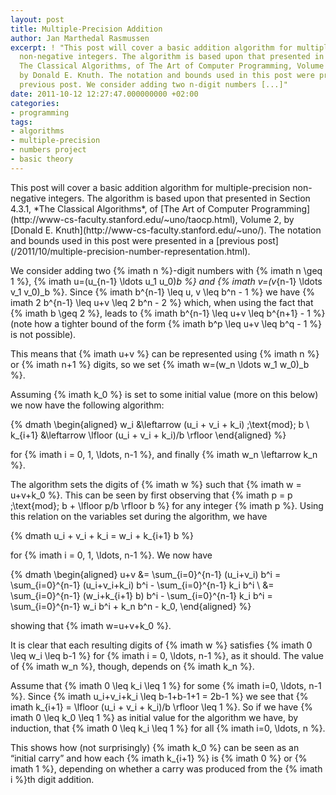 ```yaml
---
layout: post
title: Multiple-Precision Addition
author: Jan Marthedal Rasmussen
excerpt: ! "This post will cover a basic addition algorithm for multiple-precision
  non-negative integers. The algorithm is based upon that presented in Section 4.3.1,
  The Classical Algorithms, of The Art of Computer Programming, Volume 2,
  by Donald E. Knuth. The notation and bounds used in this post were presented in a
  previous post. We consider adding two n-digit numbers [...]"
date: 2011-10-12 12:27:47.000000000 +02:00
categories:
- programming
tags:
- algorithms
- multiple-precision
- numbers project
- basic theory
---
```

<div class="pull-right"><a href="{% amazon taocp2 %}"><img src="{% bookcover taocp2 %}" alt=""></a></div>
This post will cover a basic addition algorithm for multiple-precision non-negative integers. The algorithm is based upon that presented in Section 4.3.1, *The Classical Algorithms*, of [The Art of Computer Programming](http://www-cs-faculty.stanford.edu/~uno/taocp.html), Volume 2, by [Donald E. Knuth](http://www-cs-faculty.stanford.edu/~uno/). The notation and bounds used in this post were presented in a [previous post](/2011/10/multiple-precision-number-representation.html).

We consider adding two {% imath n %}-digit numbers with {% imath n \geq 1 %}, {% imath u=(u_{n-1} \ldots u_1 u_0)_b %} and {% imath v=(v_{n-1} \ldots v_1 v_0)_b %}. Since {% imath b^{n-1} \leq u, v \leq b^n - 1 %} we have {% imath 2 b^{n-1} \leq u+v \leq 2 b^n - 2 %} which, when using the fact that {% imath b \geq 2 %}, leads to {% imath b^{n-1} \leq u+v \leq b^{n+1} - 1 %} (note how a tighter bound of the form {% imath b^p \leq u+v \leq b^q - 1 %} is not possible).

This means that {% imath u+v %} can be represented using {% imath n %} or {% imath n+1 %} digits, so we set {% imath w=(w_n \ldots w_1 w_0)_b %}.

Assuming {% imath k_0 %} is set to some initial value (more on this below) we now have the following algorithm:

{% dmath \begin{aligned} w_i     &\leftarrow (u_i + v_i + k_i) \;\text{mod}\; b \\ k_{i+1} &\leftarrow \lfloor (u_i + v_i + k_i)/b \rfloor \end{aligned} %}

for {% imath i = 0, 1, \ldots, n-1 %}, and finally {% imath w_n \leftarrow k_n %}.

The algorithm sets the digits of {% imath w %} such that {% imath w = u+v+k_0 %}. This can be seen by first observing that {% imath p = p \;\text{mod}\; b + \lfloor p/b \rfloor b %} for any integer {% imath p %}. Using this relation on the variables set during the algorithm, we have

{% dmath u_i + v_i + k_i = w_i + k_{i+1} b %}

for {% imath i = 0, 1, \ldots, n-1 %}. We now have

{% dmath \begin{aligned} u+v &= \sum_{i=0}^{n-1} (u_i+v_i) b^i = \sum_{i=0}^{n-1} (u_i+v_i+k_i) b^i - \sum_{i=0}^{n-1} k_i b^i \\ &= \sum_{i=0}^{n-1} (w_i+k_{i+1} b) b^i - \sum_{i=0}^{n-1} k_i b^i = \sum_{i=0}^{n-1} w_i b^i + k_n b^n - k_0, \end{aligned} %}

showing that {% imath w=u+v+k_0 %}.

It is clear that each resulting digits of {% imath w %} satisfies {% imath 0 \leq w_i \leq b-1 %} for {% imath i = 0, \ldots, n-1 %}, as it should. The value of {% imath w_n %}, though, depends on {% imath k_n %}.

Assume that {% imath 0 \leq k_i \leq 1 %} for some {% imath i=0, \ldots, n-1 %}. Since {% imath u_i+v_i+k_i \leq b-1+b-1+1 = 2b-1 %} we see that {% imath k_{i+1} = \lfloor (u_i + v_i + k_i)/b \rfloor \leq 1 %}. So if we have {% imath 0 \leq k_0 \leq 1 %} as initial value for the algorithm we have, by induction, that {% imath 0 \leq k_i \leq 1 %} for all {% imath i=0, \ldots, n %}.

This shows how (not surprisingly) {% imath k_0 %} can be seen as an &#8220;initial carry&#8221; and how each {% imath k_{i+1} %} is {% imath 0 %} or {% imath 1 %}, depending on whether a carry was produced from the {% imath i %}th digit addition.
